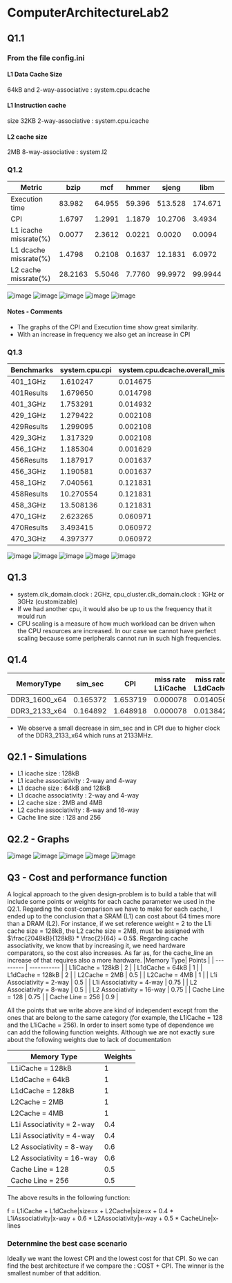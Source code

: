 # ComputerArchitectureLab2

## Q1.1
### From the file config.ini
#### L1 Data Cache Size 
64kB and 2-way-associative : system.cpu.dcache

#### L1 Instruction cache 
size 32KB 2-way-associative : system.cpu.icache

#### L2 cache size
2MB 8-way-associative : system.l2

### Q1.2

| Metric | bzip | mcf | hmmer | sjeng | libm |
| ------ | ---- | --- | ----- | ----- | ---- |
|Execution time|83.982|64.955|59.396|513.528|174.671|
|CPI|1.6797|1.2991|1.1879|10.2706|3.4934|
|L1 icache missrate(%)|0.0077|2.3612|0.0221|0.0020|0.0094
|L1 dcache missrate(%)|1.4798|0.2108|0.1637|12.1831|6.0972
|L2 cache missrate(%)|28.2163|5.5046|7.7760|99.9972|99.9944


![image](https://user-images.githubusercontent.com/58566096/206534726-97b14608-950d-4cd5-b8c2-54eeb9ad6fb1.png)
![image](https://user-images.githubusercontent.com/58566096/206314745-88aba713-2d09-4013-af88-5ce82ed414c1.png)
![image](https://user-images.githubusercontent.com/58566096/206315388-88caa74e-3ac4-4125-988c-0b0c0ee52989.png)
![image](https://user-images.githubusercontent.com/58566096/206316164-b87452be-d7db-4846-831f-ac0c396a0b4e.png)
![image](https://user-images.githubusercontent.com/58566096/206316437-fc478af6-90d2-4bc4-a505-78a2dc395180.png)

#### Notes - Comments
- The graphs of the CPI and Execution time show great similarity.
- With an increase in frequency we also get an increase in CPI 


### Q1.3

| Benchmarks | system.cpu.cpi | system.cpu.dcache.overall_miss_rate::total | system.cpu.icache.overall_miss_rate::total | system.l2.overall_miss_rate::total |
| ---------- | -------------- | ------------------------------------------ | ------------------------------------------ | ---------------------------------- |
| 401_1GHz | 1.610247 | 0.014675 | 0.000077 |	0.282157 |
| 401Results | 1.679650 |	0.014798 | 0.000077 |	0.282163 |
| 401_3GHz | 1.753291 | 0.014932 | 0.000077 |	0.282166 |
| 429_1GHz | 1.279422 |	0.002108 | 0.023627 |	0.055046 |
| 429Results | 1.299095 | 0.002108 | 0.023612 | 0.055046 |
| 429_3GHz | 1.317329 |	0.002108 | 0.023609 |	0.055046 |
| 456_1GHz | 1.185304 |	0.001629 | 0.000221 | 0.077747 |
| 456Results | 1.187917 |	0.001637 | 0.000221 |	0.077760
| 456_3GHz | 1.190581	|	0.001637 | 0.000221 | 0.077761 |
| 458_1GHz | 7.040561	| 0.121831 | 0.000020 | 0.999972 |
| 458Results | 10.270554 | 0.121831 | 0.000020 | 0.999972 |
| 458_3GHz | 13.508136 | 0.121831 | 0.000020 | 0.999972 |
| 470_1GHz | 2.623265 | 0.060971 | 0.000094 |	0.999944 |
| 470Results | 3.493415 | 0.060972 | 0.000094	| 0.999944 |
|470_3GHz |	4.397377 | 0.060972	|	0.000094 |0.999944 |

![image](https://user-images.githubusercontent.com/58566096/206320370-e5f7f6b2-2bb5-433d-bdc5-5b34c2e181f4.png)
![image](https://user-images.githubusercontent.com/58566096/206320550-1f9a6bcb-1f74-410a-911f-85e82617bd44.png)
![image](https://user-images.githubusercontent.com/58566096/206320668-b56944b1-b001-498e-a876-c7518327a886.png)
![image](https://user-images.githubusercontent.com/58566096/206320763-75134548-58d1-49c0-92eb-b8a5a11781fb.png)
![image](https://user-images.githubusercontent.com/58566096/206320900-62181ae1-670d-4267-bcc5-1c580fe208db.png)


## Q1.3

- system.clk_domain.clock : 2GHz, cpu_cluster.clk_domain.clock : 1GHz or 3GHz (customizable)
- If we had another cpu, it would also be up to us the frequency that it would run 
- CPU scaling is a measure of how much workload can be driven when the CPU resources are increased. In our case we cannot have perfect scaling because some peripherals cannot run in such high frequencies.

## Q1.4
| MemoryType | sim_sec | CPI | miss rate L1iCache | miss rate L1dCache | miss rate L2 |
| ---------- | ------- | --- | ------------------ | ------------------ | ------------ | 
| DDR3_1600_x64 | 0.165372 | 1.653719 | 0.000078 | 0.014056 | 0.421660 |
| DDR3_2133_x64 | 0.164892 | 1.648918 | 0.000078 | 0.013842 | 0.421665 |

- We observe a small decrease in sim_sec and in CPI due to higher clock of the DDR3_2133_x64 which runs at 2133MHz.

## Q2.1 - Simulations
- L1 icache size : 128kB
- L1 icache associativity : 2-way and 4-way
- L1 dcache size : 64kB and 128kB
- L1 dcache associativity : 2-way and 4-way
- L2 cache size : 2MB and 4MB
- L2 cache associativity : 8-way and 16-way
- Cache line size : 128 and 256 


## Q2.2 - Graphs

![image](https://user-images.githubusercontent.com/58566096/206483224-0e57f849-d4a2-4c54-8af6-65c68b0adc07.png)
![image](https://user-images.githubusercontent.com/58566096/206495079-df4524e2-a69c-425b-b438-324cc57e195d.png)
![image](https://user-images.githubusercontent.com/58566096/206498402-5532fc7f-c780-4a77-bbfe-5feb1defe46e.png)
![image](https://user-images.githubusercontent.com/58566096/206527847-b5e8f5d5-bea6-449e-b234-b79dd34db629.png)
![image](https://user-images.githubusercontent.com/58566096/206530227-3eac2fef-3f9d-490a-a155-d29d8c7b8baa.png)

## Q3 - Cost and performance function 
A logical approach to the given design-problem is to build a table that will include some points or weights for each cache parameter we used in the Q2.1. Regarding the cost-comparison we have to make for each cache, I ended up to the conclusion that a SRAM (L1) can cost about 64 times more than a DRAM (L2). For instance, if we set reference weight = 2 to the L1i cache size = 128kB, the L2 cache size = 2MB, must be assigned with $\frac{2048kB}{128kB} * \frac{2}{64} = 0.5$. Regarding cache associativity, we know that by increasing it, we need hardware comparators, so the cost also increases. As far as, for the cache_line an increase of that requires also a more hardware.
|Memory Type| Points |
| --------- | ----------- |
| L1iCache = 128kB | 2 |
| L1dCache = 64kB | 1 |
| L1dCache = 128kB | 2 |
| L2Cache = 2MB | 0.5 |
| L2Cache = 4MB | 1 |
| L1i Associativity = 2-way | 0.5 |
| L1i Associativity = 4-way | 0.75 |
| L2 Associativity = 8-way | 0.5 |
| L2 Associativity = 16-way | 0.75 |
| Cache Line = 128 | 0.75 |
| Cache Line = 256 | 0.9 |

All the points that we write above are kind of independent except from the ones that are belong to the same category (for example, the L1iCache = 128 and the L1iCache = 256). In order to insert some type of dependence we can add the following function weights. Although we are not exactly sure about the following weights due to lack of documentation

|Memory Type| Weights |
| --------- | ----------- |
| L1iCache = 128kB | 1 |
| L1dCache = 64kB | 1 |
| L1dCache = 128kB | 1 |
| L2Cache = 2MB | 1|
| L2Cache = 4MB | 1 |
| L1i Associativity = 2-way | 0.4 |
| L1i Associativity = 4-way | 0.4 |
| L2 Associativity = 8-way | 0.6 |
| L2 Associativity = 16-way | 0.6 |
| Cache Line = 128 | 0.5 |
| Cache Line = 256 | 0.5 |

The above results in the following function: 

f = L1iCache + L1dCache|size=x + L2Cache|size=x + 0.4 * L1iAssociativity|x-way + 0.6 * L2Associativity|x-way  + 0.5 * CacheLine|x-lines

### Deternmine the best case scenario 
Ideally we want the lowest CPI and the lowest cost for that CPI. So we can find the best architecture if we compare the : COST + CPI. The winner is the smallest number of that addition.







